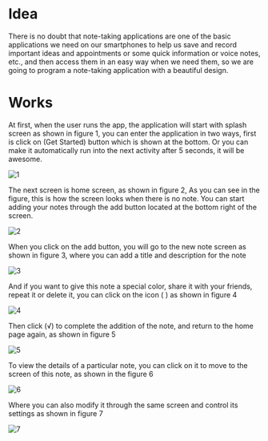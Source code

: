 # Idea 
There is no doubt that note-taking applications are one of the basic applications we need on our smartphones to help us save and record important ideas and appointments or some quick information or voice notes, etc., and then access them in an easy way when we need them, so we are going to program a note-taking application with a beautiful design. 
 
# Works 
At first, when the user runs the app, the application will start with splash screen as shown in figure 1, you can enter the application in two ways, first is click on (Get Started) button which is shown at the bottom. Or you can make it automatically run into the next activity after 5 seconds, it will be awesome. 
 
![1](https://user-images.githubusercontent.com/88136472/171829456-ea36b3a9-ff85-4b70-9b6c-ebb57aabc0ba.JPG)

The next screen is home screen, as shown in figure 2, As you can see in the figure, this is how the screen looks when there is no note. You can start adding your notes through the add button located at the bottom right of the screen. 

 ![2](https://user-images.githubusercontent.com/88136472/171829487-0108180b-97f3-49ce-80a1-f724d17e4854.JPG)
 
When you click on the add button, you will go to the new note screen as shown in figure 3, where you can add a title and description for the note 
 
![3](https://user-images.githubusercontent.com/88136472/171829540-ceb7055d-84c7-4975-ac0c-113c2e7a9a4e.JPG)


And if you want to give this note a special color, share it with your friends, repeat it or delete it, you can click on the icon ( ) as shown in figure 4 
 
![4](https://user-images.githubusercontent.com/88136472/171829578-a3391c22-a2f9-485b-9355-221e8aa6fea0.JPG)

Then click (√) to complete the addition of the note, and return to the home page again, as shown in figure 5 
 
![5](https://user-images.githubusercontent.com/88136472/171829607-376bbe8b-ff39-4b1e-bb2d-05c2115ab119.JPG)

 
To view the details of a particular note, you can click on it to move to the screen of this note, as shown in the figure 6 
 
![6](https://user-images.githubusercontent.com/88136472/171829666-faafd9d9-475c-4299-9c49-0326fc77eac2.JPG)

Where you can also modify it through the same screen and control its settings as shown in figure 7 

![7](https://user-images.githubusercontent.com/88136472/171829692-6ea86dc0-22b6-494b-b2e1-b2feba7f9cc5.JPG)

